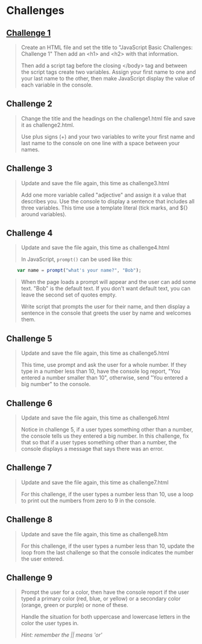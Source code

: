 # Challenges 

## [Challenge 1](./challange01.html)

>Create an HTML file and set the title to "JavaScript Basic Challenges: Challenge 1" Then add an \<h1\> and \<h2\> with that information. 
>
>Then add a script tag before the closing \</body\> tag and between the script tags create two variables. Assign your first name to one and your last name to the other, then make JavaScript display the value of each variable in the console. 

## Challenge 2

>Change the title and the headings on the challenge1.html file and save it as challenge2.html.
>
>Use plus signs (+) and your two variables to write your first name and last name to the console on one line with a space between your names.

## Challenge 3

>Update and save the file again, this time as challenge3.html
>
>Add one more variable called "adjective" and assign it a value that describes you. Use the console to display a sentence that includes all three variables. This time use a template literal (tick marks, and ${} around variables).

## Challenge 4

>Update and save the file again, this time as challenge4.html 
>
>In JavaScript, `prompt()` can be used like this: 

```js
    var name = prompt("what's your name?", "Bob"); 
```

>When the page loads a prompt will appear and the user can add some text. "Bob" is the default text. If you don't want default text, you can leave the second set of quotes empty.
>
>Write script that prompts the user for their name, and then display a sentence in the console that greets the user by name and welcomes them.

## Challenge 5

>Update and save the file again, this time as challenge5.html
>
>This time, use prompt and ask the user for a whole number. If they type in a number less than 10, have the console log report, "You entered a number smaller than 10", otherwise, send "You entered a big number" to the console.

## Challenge 6

>Update and save the file again, this time as challenge6.html
>
>Notice in challenge 5, if a user types something other than a number, the console tells us they entered a big number. In this challenge, fix that so that if a user types something other than a number, the console displays a message that says there was an error.

## Challenge 7

>Update and save the file again, this time as challenge7.html
>
>For this challenge, if the user types a number less than 10, use a loop to print out the numbers from zero to 9 in the console.

## Challenge 8

>Update and save the file again, this time as challenge8.htm 
>
>For this challenge, if the user types a number less than 10, update the loop from the last challenge so that the console indicates the number the user entered.

## Challenge 9 

>Prompt the user for a color, then have the console report if the user typed a primary color (red, blue, or yellow) or a secondary color (orange, green or purple) or none of these. 
>
>Handle the situation for both uppercase and lowercase letters in the color the user types in. 
>
>_Hint: remember the || means 'or'_
